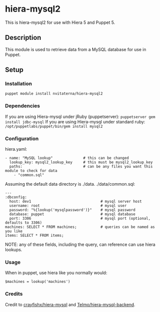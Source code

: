 
# hiera-mysql2
This is hiera-mysql2 for use with Hiera 5 and Puppet 5.

## Description
This module is used to retrieve data from a MySQL database for use in Puppet.

## Setup

### Installation
`puppet module install nvitaterna/hiera-mysql2`

### Dependencies
If you are using Hiera-mysql under jRuby (puppetserver):
`puppetserver gem install jdbc-mysql`
If you are using Hiera-mysql under standard ruby:
`/opt/puppetlabs/puppet/bin/gem install mysql2`

### Configuration
hiera.yaml:
```
- name: "MySQL lookup"              # this can be changed
  lookup_key: mysql2_lookup_key     # this must be mysql2_lookup_key
  paths:                            # can be any files you want this module to check for data
    - "common.sql"
```

Assuming the default data directory is ./data. 
./data/common.sql:
```
---
:dbconfig:
  host: dev1                                # mysql server host
  username: root                            # mysql user
  password: "%{lookup('mysqlpassword')}"    # mysql password
  database: puppet                          # mysql database
  port: 3306                                # mysql port (optional, defaults to 3306)
machines: SELECT * FROM machines;           # queries can be named as you like
items: SELECT * FROM items;
```
NOTE: any of these fields, including the query, can reference can use hiera lookups.

### Usage

When in puppet, use hiera like you normally would:
```
$machines = lookup('machines')
```

### Credits

Credit to [crayfishx/hiera-mysql](https://github.com/crayfishx/hiera-mysql) and [Telmo/hiera-mysql-backend](https://github.com/Telmo/hiera-mysql-backend).